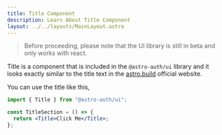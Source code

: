 ```yaml
---
title: Title Component
description: Learn About Title Component
layout: ../../layouts/MainLayout.astro
---
```


> Before proceeding, please note that the UI library is still in beta and only works with react.

Title is a component that is included in the `@astro-auth/ui` library and it looks exactly similar to the title text in the [astro.build](https://astro.build) official website.

You can use the title like this,

```jsx
import { Title } from "@astro-auth/ui";

const TitleSection = () => {
  return <Title>Click Me</Title>;
};
```
